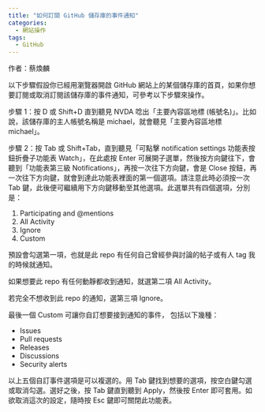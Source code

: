 ```yaml
---
title: "如何訂閱 GitHub 儲存庫的事件通知"
categories:
  - 網站操作
tags:
  - GitHub
---
```


作者：蔡煥麟

以下步驟假設你已經用瀏覽器開啟 GitHub 網站上的某個儲存庫的首頁，如果你想要訂閱或取消訂閱該儲存庫的事件通知，可參考以下步驟來操作。

步驟 1：按 D 或 Shift+D 直到聽見 NVDA 唸出「主要內容區地標 (帳號名)」。比如說，該儲存庫的主人帳號名稱是 michael，就會聽見「主要內容區地標 michael」。

步驟 2：按 Tab 或 Shift+Tab，直到聽見「可點擊 notification settings 功能表按鈕折疊子功能表 Watch」，在此處按 Enter 可展開子選單，然後按方向鍵往下，會聽到「功能表第三級 Notifications」，再按一次往下方向鍵，會是 Close 按鈕，再一次往下方向鍵，就會到達此功能表裡面的第一個選項。請注意此時必須按一次 Tab 鍵，此後便可繼續用下方向鍵移動至其他選項。此選單共有四個選項，分別是：

1. Participating and @mentions
2. All Activity
3. Ignore
4. Custom

預設會勾選第一項，也就是此 repo 有任何自己曾經參與討論的帖子或有人 tag 我的時候就通知。

如果想要此 repo 有任何動靜都收到通知，就選第二項 All Activity。

若完全不想收到此 repo 的通知，選第三項 Ignore。

最後一個 Custom 可讓你自訂想要接到通知的事件， 包括以下幾種：

- Issues
- Pull requests
- Releases
- Discussions
- Security alerts

以上五個自訂事件選項是可以複選的。用 Tab 鍵找到想要的選項，按空白鍵勾選或取消勾選。選好之後，按 Tab 鍵直到聽到 Apply，然後按 Enter 即可套用。如欲取消這次的設定，隨時按 Esc 鍵即可關閉此功能表。
